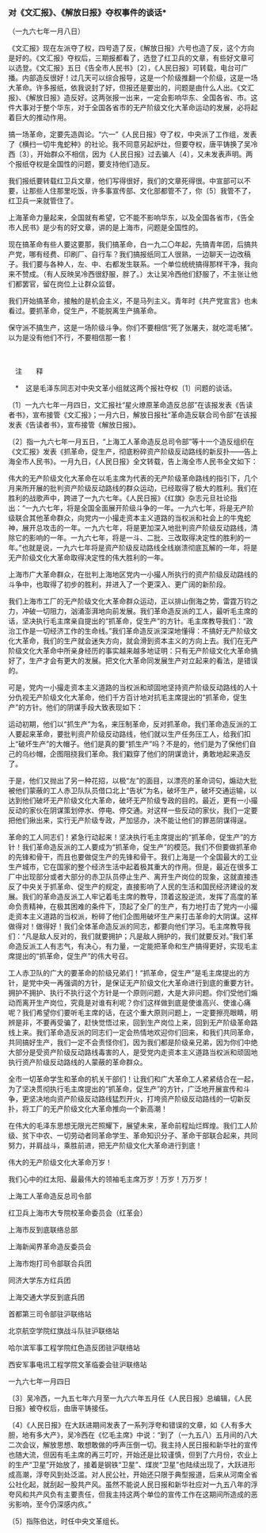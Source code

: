 ### **对《文汇报》、《解放日报》夺权事件的谈话**\*
（一九六七年一月八日）

《文汇报》现在左派夺了权，四号造了反，《解放日报》六号也造了反，这个方向是好的。《文汇报》夺权后，三期报都看了，选登了红卫兵的文章，有些好文章可以选登。《文汇报》五日《告全市人民书》〔2〕，《人民日报》可转载，电台可广播。内部造反很好！过几天可以综合报导，这是一个阶级推翻一个阶级，这是一场大革命。许多报纸，依我说封了好，但报还是要出的，问题是由什么人出。《文汇报》、《解放日报》造反好。这两张报一出来，一定会影响华东、全国各省、市。这件大事对于整个华东，对于全国各省市的无产阶级文化大革命运动的发展，必将起着巨大的推动作用。

搞一场革命，定要先造舆论。“六一”《人民日报》夺了权，中央派了工作组，发表了《横扫一切牛鬼蛇种》的社论。我不同意另起炉灶，但要夺权，唐平铸换了吴冷西〔3〕，开始群众不相信，因为《人民日报》过去骗人〔4〕，又未发表声明。两个报纸夺权是全国性的问题，要支持他们造反。

我们报纸要转载红卫兵文章，他们写得很好，我们的文章死得很。中宣部可以不要，让那些人住那里吃饭，许多事宣传部、文化部都管不了，你〔5〕我管不了，红卫兵一来就管住了。

上海革命力量起来，全国就有希望，它不能不影响华东，以及全国各省市，《告全市人民书》是少有的好文章，讲的是上海市，问题是全国性的。

现在搞革命有些人要这要那，我们搞革命，白一九二〇年起，先搞青年团，后搞共产党，哪有经费、印刷厂、自行车？我们搞报纸同工人很熟，一边聊天一边改稿子。我们要与各种人，左、中、右都发生联系。一个单位统统搞得那样干净，我向来不赞成。（有人反映吴冷西很舒服，胖了。）太让吴冷西他们舒服了，不主张让他们都罢官，留在岗位上让群众监督。

我们开始搞革命，接触的是机会主义，不是马列主义。青年时《共产党宣言》也未看过。要抓革命，促生产，不能脱离生产搞革命。

保守派不搞生产，这是一场阶级斗争。你们不要相信“死了张屠夫，就吃混毛猪”。以为是没有他们不行，不要相信那一套！

　　

　注　　释　

　\*　这是毛泽东同志对中央文革小组就这两个报社夺权〔1〕问题的谈话。

〔1〕一九六七年一月四日，文汇报社“星火燎原革命造反总部”在该报发表《告读者书》，宣布接管《文汇报》；一月六日，解放日报社“革命造反联合司令部”在该报发表《告读者书》，宣布接管《解放日报》。

〔2〕指一九六七年一月五日，“上海工人革命造反总司令部”等十一个造反组织在《文汇报》发表《抓革命，促生产，彻底粉碎资产阶级反动路线的新反扑——告上海全市人民书》。一月九日，《人民日报》全文转载，告上海全市人民书全文如下：

伟大的无产阶级文化大革命在以毛主席为代表的无产阶级革命路线的指引下，几个月来所开展的批判资产阶级反动路线的群众运动，已经取得了极大的胜利。我们在胜利的战歌声中，跨进了一九六七年。《人民日报》《红旗》杂志元旦社论指出：“一九六七年，将是全国全面展开阶级斗争的一年。一九六七年，将是无产阶级联合其他革命群众，向党内一小撮走资本主义道路的当权派和社会上的牛鬼蛇神，展开总攻击的一年。一九六七年，将是更加深入地批判资产阶级反动路线，清除它的影响的一年。一九六七年，将是一斗、二批、三改取得决定性的胜利的一年。”也就是说，一九六七年将是资产阶级反动路线全线崩溃彻底瓦解的一年，将是无产阶级文化大革命取得决定性的伟大胜利的一年。

上海市广大革命群众，在批判上海地区党内一小撮人所执行的资产阶级反动路线的斗争中，也取得了初步的胜利，并进入了一个更深入、更广阔的新阶段。

我们上海市工厂的无产阶级文化大革命群众运动，正以排山倒海之势，雷霆万钧之力，冲破一切阻力，汹涌澎湃地向前发展。我们革命造反派的工人，最听毛主席的话，坚决执行毛主席亲自提出的“抓革命，促生产”的方针。毛主席教导我们：“政治工作是一切经济工作的生命线。”我们革命造反派深深地懂得：不搞好无产阶级文化大革命，我们的生产就会迷失方向，就会滑到资本主义的方向上去。我们在无产阶级文化大革命中所亲身经历的事实越来越多地证明：只有无产阶级文化大革命搞好了，生产才会有更大的发展。把文化大革命同发展生产对立起来的看法，是错误的。

可是，党内一小撮走资本主义道路的当权派和顽固地坚持资产阶级反动路线的人十分仇视无产阶级文化大革命，他们千方百计地对抗毛主席提出的“抓革命，促生产”的方针。他们的阴谋手段大致表现如下：

运动初期，他们以“抓生产”为名，来压制革命，反对抓革命。我们革命造反派的工人要起来革命，要批判资产阶级反动路线，他们就以生产任务压工人，给我们扣上“破坏生产”的大帽子。他们是真的要“抓生产”吗？不是的，他们是为了保他们自己的乌纱帽，企图阻挠我们革命。我们戳穿了他们的阴谋诡计，勇敢地起来造反了。

于是，他们又抛出了另一种花招，以极“左”的面目，以漂亮的革命词句，煽动大批被他们蒙蔽的工人赤卫队队员借口北上“告状”为名，破坏生产，破坏交通运输，以达到他们破坏无产阶级文化大革命，破坏无产阶级专政的目的。最近，更有一小撮反动的家伙在阴谋策划停水、停电、停交通。对这样一些反动的家伙，我们一定要把他们揪出来，实行无产阶级专政，严加惩办，决不能让他们的罪恶阴谋得逞。

革命的工人同志们！紧急行动起来！坚决执行毛主席提出的“抓革命，促生产”的方针！我们革命造反派的工人要成为“抓革命，促生产”的模范。我们不但要做抓革命的先锋和骨干，而且也要做促生产的先锋和骨干。我们上海是一个全国最大的工业生产城市，它在国家的整个经济生活中起着极其重大的作用。但是，最近在很多工厂中出现部分或者大部分的赤卫队员停止生产、离开生产岗位的现象，这就直接违反了中央关于抓革命、促生产的规定，直接影响了人民的生活和国民经济建设的发展。我们的革命造反派工人牢记着毛主席的教导，顶着这股逆流，发挥了高度的革命负责精神，在极其困难的条件下，顶起了全厂的生产，有力地打击了党内一小撮走资本主义道路的当权派，粉碎了他们企图用破坏生产来打击革命的大阴谋。这样做得对！做得好！我们全体革命造反派的同志，都要向他们学习。毛主席教导我们：“凡是敌人反对的，我们就要拥护；凡是敌人拥护的，我们就要反对。”我们革命造反派工人有志气，有决心，有力量，一定能把革命和生产搞得更好，实现毛主席提出的“抓革命，促生产”的伟大号召。

工人赤卫队的广大的要革命的阶级兄弟们！“抓革命，促生产”是毛主席提出的方针，是党中央一再强调的方针，是保证无产阶级文化大革命进行到底的重要方针。拥护不拥护、执行不执行这个方针是一个原则问题，大是大非问题。你们受他们煽动而离开生产岗位，究竟是对谁有利呢？你们这样做到底是使谁高兴、使谁心痛呢？我们希望你们要听毛主席的话，在这个重大原则问题上，一定要擦亮眼睛，明辨是非，不要再受骗了，赶快觉悟过来，回到生产岗位上来，回到无产阶级革命路线上来。我们革命造反派的同志们一定会热情地欢迎你们回来，和我们共同革命，共同搞好生产，我们一定不会责怪你们，因为我们都是阶级亲兄弟，因为你们中绝大部分是受资产阶级反动路线毒害的人，是受党内走资本主义道路当权派和顽固地执行资产阶级反动路线的人蒙蔽的革命群众。

全市一切革命学生和革命的机关干部们！让我们和广大革命工人紧紧结合在一起，为了坚决贯彻执行毛主席提出的“抓革命，促生产”的方针，广泛地开展宣传和斗争，更坚决地向资产阶级反动路线猛烈开火，打垮资产阶级反动路线的一切新反扑，将工厂的无产阶级文化大革命推向一个新高潮！

在伟大的毛泽东思想无限光芒照耀下，展望未来，革命前程灿烂辉煌。我们工人阶级、贫下中农、一切劳动者同革命学生、革命知识分子、革命干部联合起来，共同努力，并肩战斗，乘胜前进，把无产阶级文化大革命进行到底！

伟大的无产阶级文化大革命万岁！

我们心中的红太阳、最最伟大的领袖毛主席万岁！万岁！万万岁！

上海工人革命造反总司令部　　　　　　　　

红卫兵上海市大专院校革命委员会（红革会）

上海市反到底联络总部　　　　　　　　　　

上海新闻界革命造反委员会　　　　　　　　

上海市炮打司令部联合兵团　　　　　　　　

同济大学东方红兵团　　　　　　　　　　　

上海交通大学反到底兵团　　　　　　　　　

首都第三司令部驻沪联络站　　　　　　　　

北京航空学院红旗战斗队驻沪联络站　　　　

哈尔滨军事工程学院红色造反团驻沪联络站　

西安军事电讯工程学院文革临委会驻沪联络站

一九六七年一月四日

〔3〕吴冷西，一九五七年六月至一九六六年五月任《人民日报》总编辑，《人民日报》被夺权后，由唐平铸接任。

〔4〕《人民日报》在大跃进期间发表了一系列浮夸和错误的文章，如《人有多大胆，地有多大产》，吴冷西在《忆毛主席》中说：“到了（一九五八）五月间的八大二次会议，解放思想、敢想敢做的呼声压倒一切。我主持人民日报和新华社的宣传也随大流，但因有毛主席的再三叮咛，开始还是比较谨慎，但到了六月份，农业上的生产“卫星”开始放了，接着是钢铁“卫星”、煤炭“卫星”也陆续出现了，大跃进形成高潮，浮夸风到处泛滥。对人民公社，开始还只限于典型报道，后来从河南全省公社化起，就刮起一股共产风。虽然不能说人民日报和新华社应对一九五八年的浮夸风和共产风负有主要责任，但我主持这两个单位的宣传工作在这期间所造成的恶劣影响，至今仍深感内疚。”

〔5〕指陈伯达，时任中央文革组长。